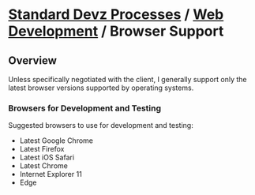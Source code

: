 # [Standard Devz Processes](../../README.md) / [Web Development](../README.md) / Browser Support

## Overview

Unless specifically negotiated with the client, I generally support only the latest browser versions supported by operating systems.

### Browsers for Development and Testing

Suggested browsers to use for development and testing:

* Latest Google Chrome
* Latest Firefox
* Latest iOS Safari
* Latest Chrome
* Internet Explorer 11
* Edge
